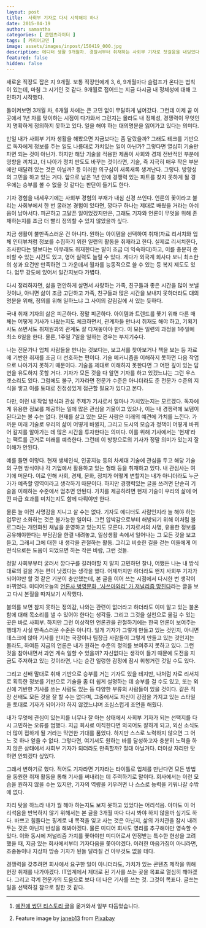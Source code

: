 ```yaml
---
layout: post
title:  사회부 기자로 다시 시작해야 하나
date: 2015-04-19
author: samantha
categories: [ 콘텐츠라이터 ]
tags: [ 커리어고민 ]
image: assets/images/inpost/150419_000.jpg
description: 에디터 생활 9개월차. 경찰서부터 취재하는 사회부 기자로 첫걸음을 내딛었다면 정통 기자로 나아갈 수 있었으리라는 아쉬움이 든다. 하지만 아무리 생각해도 기자는 조온나 힘들다.
featured: false
hidden: false
---
```

새로운 직장도 잡은 지 9개월. 보통 직장인에게 3, 6, 9개월마다 슬럼프가 온다는 법칙이 있는데, 마침 그 시기인 것 같다. 9개월로 접어드는 지금 다시금 내 정체성에 대해 고민하기 시작했다.

돌이켜보면 3개월 차, 6개월 차에는 큰 고민 없이 무탈하게 넘어갔다. 그런데 이제 곧 이곳에서 1년 차를 맞이하는 시점이 다가와서 그런지는 몰라도 내 정체성, 경쟁력이 무엇인지 명확하게 정의하지 못하고 있다. 일을 해야 하는 대의명분을 잃어가고 있다는 의미다.

만일 내가 사회부 기자 생활을 해봤으면 지금보다는 좀 달랐을까? 그래도 테크를 기반으로 독자에게 정보를 주는 일도 나름대로 가치있는 일이 아닌가? 그렇다면 열심히 기술만 파면 되는 것이 아닌가. 하지만 해당 기술을 적용한 제품이 사회와 경제 전반적인 부분에 영향을 끼치고, 더 나아가 정치 판도도 바꾸는 것이라면, 기술, 즉 지극히 매우 작은 부분에만 매달려 있는 것은 아닐까? 등 이러한 의구심이 새록새록 생겨난다. 그렇다. 방향성의 고민을 하고 있는 거다. 앞으로 남은 1년 안에 경쟁력 있는 파트를 찾지 못하게 될 경우에는 승부를 볼 수 없을 것 같다는 판단이 들기도 한다.

기자 경험을 내세우기에는 사회부 경험의 부재가 내심 신경 쓰인다. 언론의 꽃이라고 불리는 사회부에서 한 번 굴러본 경험이 있다면, 깡다구 하나는 제대로 배웠을 거라는 아쉬움이 남아서다. 피곤하고 고달픈 일이었겠지만은, 그래도 기자와 언론이 무엇을 위해 존재하는지를 조금 더 빨리 정의할 수 있지 않았을까 싶다.

지금 생활이 불만족스러운 건 아니다. 원하는 아이템을 선택하여 취재(자료 리서치와 업체 인터뷰처럼 정보를 수집하기 위한 일련의 활동을 취재라고 한다. 실제로 리서치한다, 조사한다는 말보다는 아무래도 취재한다는 말이 조금 더 익숙하다)하고, 이를 충분히 준비할 수 있는 시간도 있고, 영어 실력도 늘릴 수 있다. 게다가 외국계 회사다 보니 최소한의 성과 요건만 만족하면 그 가운데서 월차를 능동적으로 쓸 수 있는 등 복지 제도도 있다. 업무 강도에 있어서 일간지보다 가볍다.

다시 정리하자면, 삶을 편안하게 살면서 사랑하는 가족, 친구들과 좋은 시간을 많이 보낼 것이냐, 아니면 삶이 조금 고단하고 가족, 친구들과 많은 시간을 보내지 못하더라도 대의명분을 위해, 정의를 위해 일하느냐 그 사이의 갈림길에 서 있는 듯하다.

국내 취재 기자의 삶은 피곤하다. 정말 피곤하다. 아이템과 트렌드를 쫓기 위해 다른 매체는 어떻게 기사가 나왔는지도 체크하면서, 관계자들 만나서 취재도 해야 하고, 기획기사도 쓰면서도 취재원과의 관계도 잘 다져놓아야 한다. 이 모든 일련의 과정을 1주일에 최소 6일을 한다. 물론, 1주일 7일을 일하는 경우는 부지기수다.

나는 전문가나 업체 사람들을 만나는 것보다는, 보고서를 찾아보거나 책을 보는 등 자료에 기반한 취재를 조금 더 선호하는 편이다. 기술 메커니즘을 이해하지 못하면 다음 작업으로 나아가지 못하기 때문이다. 기술을 제대로 이해하지 못한다면 그 어떤  깊이 있는 답변을 유도하지 못할 거다. 기자가 모든 것을 다 알면 기자를 하고 있겠느냐는 그런 우스갯소리도 있다. 그럼에도 불구, 기자라면 전문가 수준은 아니더라도 준 전문가 수준의 지식을 쌓고 이를 토대로 진정성있게 접근할 필요가 있다고 본다.

다만, 이런 내 작업 방식과 관심 주제가 기사로서 얼마나 가치있는지는 모르겠다. 독자에게 유용한 정보를 제공하는 일에 많은 관심을 기울이고 있으나, 이는 내 경쟁력에 보탬이 된다고는 볼 수는 없다. 현재를 살고 있는 모든 사람은 미래의 예견에 가치를 느낀다. 가까운 미래 기술로 우리의 삶이 어떻게 바뀔지, 그리고 도시의 모습과 정책이 어떻게 바뀌어 갈지를 알아가는 데 많은 시간을 투자한다는 의미다. 이를 위해 기사에서는 '현재'라는 팩트를 근거로 미래를 예측한다. 그런데 이 방향으로의 기사가 정말 의미가 있는지 잘 이해가 안된다.

예를 들면 이렇다. 현재 생체인식, 인공지능 등의 차세대 기술에 관심을 두고 해당 기술의 구현 방식이나 각 기업에서 활용하고 있는 형태 등을 취재하고 있다. 내 관심사는 여기에 머문다. 이로 인해 사회, 경제, 문화, 정치가 어떻게 변할지는 내가 아니더라도 누군가가 예측할 영역이라고 생각하기 때문이다. 하지만 경쟁력있는 글을 쓰려면 단순히 기술을 이해하는 수준에서 멈추면 안된다. 가치를 제공하려면 현재 기술이 우리의 삶에 어떤 파급 효과를 미치는지도 함께 다뤄야만 한다.

물론 늘 이런 사명감을 지니고 살 수는 없다. 기자도 에디터도 사람인지라 늘 해야 하는 업무만 소화하는 것은 불가능한 일이다. 그런 압박감으로부터 해방되기 위해 이처럼 블로그라는 개인화된 채널을 운영하고 있는지도 모른다. 기자로서의 사명, 유용한 정보를 공유해야한다는 부담감을 한결 내려놓고, 일상생활 속에서 일어나는 그 모든 것을 보고 듣고, 그래서 그에 대한 내 생각을 관철하는 활동. 그리고 비슷한 길을 걷는 이들에게 어떤식으로든 도움이 되었으면 하는 작은 바람, 그런 것들.

정말 사회부부터 굴러서 깡다구를 길러야할 지 말지 고민하던 찰나, 어쨌든 나는 내 방식대로의 길을 가는 편이 낫겠다는 생각을 했다. 어제까지만 하더라도 왠지 사회부 기자가 되어야만 할 것 같은 기분이 충만했는데, 본 글을 이어 쓰는 시점에서 다시한 번 생각이 바뀌었다. 미디어오늘의 [언론사 병영문화, ‘사쓰마와리’ 가 저널리즘 망친다](http://www.mediatoday.co.kr/news/articleView.html?idxno=121629)라는 글을 보고 다시 본질을 따져보기 시작했다.

불의를 보면 참지 못하는 정의감, 나와는 관련이 없더라고 하더라도 이미 알고 있는 불온함에 대해 목소리를 낼 수 있어야 한다는 생각들. 그리고 그것을 실천으로 옮길 수 있는 곳은 바로 사회부. 하지만 그런 이상적인 언론관을 관철하기에는 한국 언론이 보여주는 행태가 사실 만족스러운 수준은 아니다. 일개 기자가 그렇게 만들고 있는 것인지, 아니면 데스크에 앉아 기사를 만지는 국장이나 팀장급 사람들이 그렇게 만들고 있는 것인지는 몰라도, 하여튼 지금의 언론은 내가 원하는 수준의 정의를 보여주지 못하고 있다. 그런 것을 참아내면서 과연 계속 일할 수 있을까? 자신없다는 생각이 들기 때문에 도전을 지금도 주저하고 있는 것이라면, 나는 순간 일렁한 감정에 잠시 휘청거린 것일 수도 있다.

그리고 선배 말대로 취재 기반으로 승부를 거는 기자도 있을 테지만, 나처럼 자료 리서치로 획득한 정보를 기반으로 기술을 좀 더 쉽게 설명하는 데 승부를 걸 수도 있고, 또는 외신에 기반한 기사를 쓰는 사람도 있는 등 다양한 부류의 사람들이 있을 것이다. 같은 직장 선배도 모든 것을 잘 할 수는 없다며, 그중에서도 자신이 강점을 가지고 있는 스타일을 토대로 기자가 되어가야 하지 않겠느냐며 조심스럽게 조언을 해줬다.

내가 무엇에 관심이 있는지를 너무나 잘 아는 상태에서 사회부 기자가 되는 선택지를 다시 고민하는 오류를 범했다. 지금 회사로 이직한다면 외국어도 잘하게 되고, 외신 소식도 더 많이 접하게 될 거라는 막연한 기대를 품었다. 하지만 스스로 노력하지 않으면 그 어느 것 하나 얻을 수 없다. 그렇다면, 여기서도 원하는 바를 달성하고자 충분히 노력을 하지 않은 상태에서 사회부 기자가 되더라도 만족할까? 절대 아닐거다. 더이상 자리만 탓하면 안되겠다 싶었다.

그래서 변하기로 했다. 적어도 기자라면 기자라는 타이틀로 업체를 만난다면 모든 방법을 동원한 취재 활동을 통해 기사를 써내리는 데 주력하기로 말이다. 회사에서는 이런 모습을 원하지 않을 수는 있지만, 기자의 역량을 키우려면 나 스스로 능력을 키워나갈 수밖에 없다.

자리 탓을 하느라 내가 뭘 해야 하는지도 보지 못하고 있었다는 어리석음. 아마도 이 어리석음을 반복하지 않기 위해서는 본 글을 3개월 마다 다시 봐야 하지 않을까 싶기도 하다. 바쁘고 힘들다는 핑계로 내 목적을 잊고 사는 것은 아닌지, 삶의 가치관을 잠시 내려두는 것은 아닌지 반성을 해봐야겠다. 물론 미디어 회사도 영리를 추구해야만 영속할 수 있다. 이와 동시에 저널리즘 가치를 쫓아야만 미디어로서 인정받는 특수한 현상을 고려했을 때, 지금 있는 회사에서부터 기자다움을 쫓아야겠다. 이러한 마음가짐이 아니라면, 조중동이나 지상파 방송 기자가 된들 달라질 건 아무것도 없을 테다.

경쟁력을 갖추려면 회사에서 요구한 일이 아니더라도, 가치가 있는 콘텐츠 제작을 위해 현장 취재를 나가야겠다. IT업계에서 제대로 된 기사를 쓰는 곳을 목표로 열심히 해야겠다. 그리고 각계 전문가의 도움으로 보다 더 나은 기사를 쓰는 것. 그것이 목표다. 글쓰는 일을 선택하길 참으로 잘한 것 같다.

-----------
1. [예전에 썼던 티스토리 글](https://productivity.tistory.com/7?category=549780)을 옮겨와서 일부 다듬었습니다.

2. Feature image by [janeb13](https://pixabay.com/users/janeb13-725943/?utm_source=link-attribution&utm_medium=referral&utm_campaign=image&utm_content=1159719) from [Pixabay](https://pixabay.com/?utm_source=link-attribution&utm_medium=referral&utm_campaign=image&utm_content=1159719)
